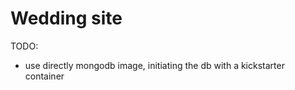 # Wedding site

TODO:
- use directly mongodb image, initiating the db with a kickstarter container

